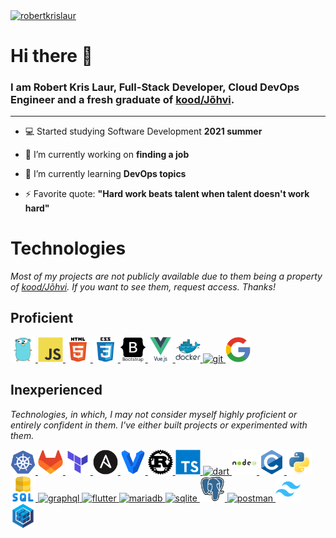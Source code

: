 <p align="left">
<a href="https://linkedin.com/in/robertkrislaur" target="blank"><img align="center" src="https://raw.githubusercontent.com/rahuldkjain/github-profile-readme-generator/master/src/images/icons/Social/linked-in-alt.svg" alt="robertkrislaur" height="25" width="35" /></a>
</p>

# Hi there 👋

### I am Robert Kris Laur, Full-Stack Developer, Cloud DevOps Engineer and a fresh graduate of [kood/Jõhvi](https://kood.tech/).
---
- 💻 Started studying Software Development **2021 summer**

- 🔭 I’m currently working on **finding a job**

- 🌱 I’m currently learning **DevOps topics**

- ⚡ Favorite quote: **"Hard work beats talent when talent doesn't work hard"**
# Technologies
*Most of my projects are not publicly available due to them being a property of [kood/Jõhvi](https://kood.tech/). If you want to see them, request access. Thanks!*

## Proficient

<p align="left">
    <a href="https://golang.org" target="_blank" rel="noreferrer"> <img src="https://raw.githubusercontent.com/devicons/devicon/master/icons/go/go-original.svg" alt="go" title="Golang" width="40" height="40"/> </a> 
    <a href="https://developer.mozilla.org/en-US/docs/Web/JavaScript" target="_blank" rel="noreferrer"> <img src="https://raw.githubusercontent.com/devicons/devicon/master/icons/javascript/javascript-original.svg" alt="javascript" title="JavaScript" width="40" height="40"/> </a>
    <a href="https://www.w3.org/html/" target="_blank" rel="noreferrer"> <img src="https://raw.githubusercontent.com/devicons/devicon/master/icons/html5/html5-original-wordmark.svg" alt="html5" width="40" title="HTML5" height="40"/> </a>
    <a href="https://www.w3schools.com/css/" target="_blank" rel="noreferrer"> <img src="https://raw.githubusercontent.com/devicons/devicon/master/icons/css3/css3-original-wordmark.svg" alt="css3" title="CSS" width="40" height="40"/> </a>
    <a href="https://getbootstrap.com" target="_blank" rel="noreferrer"><img src="https://raw.githubusercontent.com/devicons/devicon/master/icons/bootstrap/bootstrap-plain-wordmark.svg" alt="bootstrap" title="Bootstrap" width="40" height="40"/> </a>
    <a href="https://vuejs.org/" target="_blank" rel="noreferrer"> <img src="https://raw.githubusercontent.com/devicons/devicon/master/icons/vuejs/vuejs-original-wordmark.svg" alt="vuejs" width="40" title="Vue.js" height="40"/> </a>
    <a href="https://www.docker.com/" target="_blank" rel="noreferrer"> <img src="https://raw.githubusercontent.com/devicons/devicon/master/icons/docker/docker-original-wordmark.svg" alt="docker" title="Docker" width="40" height="40"/> </a>
    <a href="https://git-scm.com/" target="_blank" rel="noreferrer"> <img src="https://www.vectorlogo.zone/logos/git-scm/git-scm-icon.svg" alt="git" title="git" width="40" height="40"/> </a> 
    <a href="https://www.google.com/" target="_blank" rel="noreferrer"> <img src="https://raw.githubusercontent.com/devicons/devicon/master/icons/google/google-original.svg" alt="google" title="Googling.." width="40" height="40"/> </a> 

 </a>
</p>


## Inexperienced
*Technologies, in which, I may not consider myself highly proficient or entirely confident in them. I've either built projects or experimented with them.*

<p align="left">
     <a href="https://kubernetes.io/" target="_blank" rel="noreferrer"> <img src="https://raw.githubusercontent.com/devicons/devicon/master/icons/kubernetes/kubernetes-plain.svg" alt="kubernetes" title="Kubernetes" width="40" height="40"/> </a> 
    <a href="https://about.gitlab.com/" target="_blank" rel="noreferrer"> <img src="https://raw.githubusercontent.com/devicons/devicon/master/icons/gitlab/gitlab-original.svg" alt="gitlab" title="Gitlab" width="40" height="40"/> </a> 
    <a href="https://www.terraform.io/" target="_blank" rel="noreferrer"> <img src="https://raw.githubusercontent.com/devicons/devicon/master/icons/terraform/terraform-original.svg" alt="terraform" title="Terraform" width="40" height="40"/> </a> 
    <a href="https://www.ansible.com/" target="_blank" rel="noreferrer"> <img src="https://raw.githubusercontent.com/devicons/devicon/master/icons/ansible/ansible-original.svg" alt="ansible" title="Terraform" width="40" height="40"/> </a> 
    <a href="https://www.vagrantup.com/" target="_blank" rel="noreferrer"> <img src="https://raw.githubusercontent.com/devicons/devicon/master/icons/vagrant/vagrant-original.svg" alt="vagrant" title="Vagrant" width="40" height="40"/> </a> 
    <a href="https://www.rust-lang.org" target="_blank" rel="noreferrer"> <img src="https://raw.githubusercontent.com/devicons/devicon/master/icons/rust/rust-plain.svg" alt="rust" title="Rust" width="40" height="40"/> </a>  
    <a href="https://www.typescriptlang.org/" target="_blank" rel="noreferrer"> <img src="https://raw.githubusercontent.com/devicons/devicon/master/icons/typescript/typescript-original.svg" alt="typescript" title="TypeScript" width="40" height="40"/> </a>
    <a href="https://dart.dev/" target="_blank" rel="noreferrer"> <img src="https://cdn.jsdelivr.net/gh/devicons/devicon/icons/dart/dart-original.svg" alt="dart" title="Dart" width="40" height="40"/> </a> 
    <a href="https://nodejs.org" target="_blank" rel="noreferrer"> <img src="https://raw.githubusercontent.com/devicons/devicon/master/icons/nodejs/nodejs-original-wordmark.svg" alt="nodejs" title="Node.js" width="40" height="40"/> </a> 
    <a href="https://www.w3schools.com/c/c_intro.php" target="_blank" rel="noreferrer"> <img src="https://raw.githubusercontent.com/devicons/devicon/master/icons/c/c-original.svg" alt="c" title="C" width="40" height="40"/> </a> 
    <a href="https://www.python.org/" target="_blank" rel="noreferrer"> <img src="https://raw.githubusercontent.com/devicons/devicon/master/icons/python/python-original.svg" alt="python" title="Python" width="40" height="40"/> </a> 
    <a href="https://en.wikipedia.org/wiki/SQL" target="_blank" rel="noreferrer"> <img src="./images/sql-server.png" alt="SQL" title="SQL" width="40" height="40"/> </a> 
    <a href="https://graphql.org" target="_blank" rel="noreferrer"> <img src="https://www.vectorlogo.zone/logos/graphql/graphql-icon.svg" alt="graphql" title="GraphQL" width="40" height="40"/> </a> 
    <a href="https://flutter.dev/" target="_blank" rel="noreferrer"><img src="https://cdn.jsdelivr.net/gh/devicons/devicon/icons/flutter/flutter-original.svg" alt="flutter" title="Flutter" width="40" height="40" />
    <a href="https://mariadb.org/" target="_blank" rel="noreferrer"> <img src="https://www.vectorlogo.zone/logos/mariadb/mariadb-icon.svg" alt="mariadb" width="40" title="MariaDB" height="40"/> </a> 
    <a href="https://www.sqlite.org/" target="_blank" rel="noreferrer"> <img src="https://www.vectorlogo.zone/logos/sqlite/sqlite-icon.svg" alt="sqlite" width="40" title="SQLite" height="40"/> </a>
    <a href="https://www.postgresql.org/" target="_blank" rel="noreferrer"> <img src="https://raw.githubusercontent.com/devicons/devicon/master/icons/postgresql/postgresql-original.svg" alt="postgresql" title="PostgreSQL" width="40" height="40"/> </a>
    <a href="https://postman.com" target="_blank" rel="noreferrer"> <img src="https://www.vectorlogo.zone/logos/getpostman/getpostman-icon.svg" alt="postman" title="Postman" width="40" height="40"/> </a>
    <a href="https://tailwindcss.com/" target="_blank" rel="noreferrer"> <img src="https://raw.githubusercontent.com/devicons/devicon/master/icons/tailwindcss/tailwindcss-plain.svg" alt="tailwindcss" title="TailwindCSS" width="40" height="40"/> </a>
    <a href="https://sequelize.org/" target="_blank" rel="noreferrer"> <img src="https://raw.githubusercontent.com/devicons/devicon/master/icons/sequelize/sequelize-original.svg" alt="sequelize" title="Sequelize.js" width="40" height="40"/> </a>
</p>

